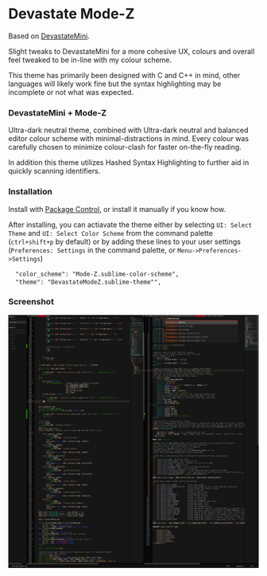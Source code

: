 # Devastate Mode-Z

Based on [DevastateMini](https://github.com/shagabutdinov/sublime-devastate-mini).

Slight tweaks to DevastateMini for a more cohesive UX, colours and overall feel tweaked to be in-line with my colour scheme.

This theme has primarily been designed with C and C++ in mind, other languages will likely work fine but the syntax highlighting may be incomplete or not what was expected.

### DevastateMini + Mode-Z

Ultra-dark neutral theme, combined with Ultra-dark neutral and balanced editor colour scheme with minimal-distractions in mind.
Every colour was carefully chosen to minimize colour-clash for faster on-the-fly reading.

In addition this theme utilizes Hashed Syntax Highlighting to further aid in quickly scanning identifiers.

### Installation

Install with [Package Control](https://packagecontrol.io/), or install it manually if you know how.

After installing, you can actiavate the theme either by selecting `UI: Select Theme` and `UI: Select Color Scheme` from the command palette (`ctrl+shift+p` by default) or by adding these lines to your user settings (`Preferences: Settings` in the command palette, or `Menu->Preferences->Settings`)

	  "color_scheme": "Mode-Z.sublime-color-scheme",
	  "theme": "DevastateModeZ.sublime-theme"",


### Screenshot

![DevastateMini + Mode-Z screenshot](Screenshot.png?raw=true "DevastateMode-Z")
